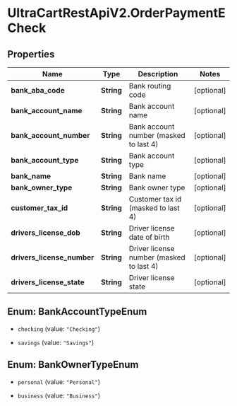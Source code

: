 # UltraCartRestApiV2.OrderPaymentECheck

## Properties
Name | Type | Description | Notes
------------ | ------------- | ------------- | -------------
**bank_aba_code** | **String** | Bank routing code | [optional] 
**bank_account_name** | **String** | Bank account name | [optional] 
**bank_account_number** | **String** | Bank account number (masked to last 4) | [optional] 
**bank_account_type** | **String** | Bank account type | [optional] 
**bank_name** | **String** | Bank name | [optional] 
**bank_owner_type** | **String** | Bank owner type | [optional] 
**customer_tax_id** | **String** | Customer tax id (masked to last 4) | [optional] 
**drivers_license_dob** | **String** | Driver license date of birth | [optional] 
**drivers_license_number** | **String** | Driver license number (masked to last 4) | [optional] 
**drivers_license_state** | **String** | Driver license state | [optional] 


<a name="BankAccountTypeEnum"></a>
## Enum: BankAccountTypeEnum


* `checking` (value: `"Checking"`)

* `savings` (value: `"Savings"`)




<a name="BankOwnerTypeEnum"></a>
## Enum: BankOwnerTypeEnum


* `personal` (value: `"Personal"`)

* `business` (value: `"Business"`)




